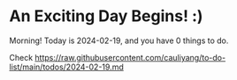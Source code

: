 # An Exciting Day Begins! :)

Morning! Today is 2024-02-19, and you have 0 things to do.

Check https://raw.githubusercontent.com/cauliyang/to-do-list/main/todos/2024-02-19.md